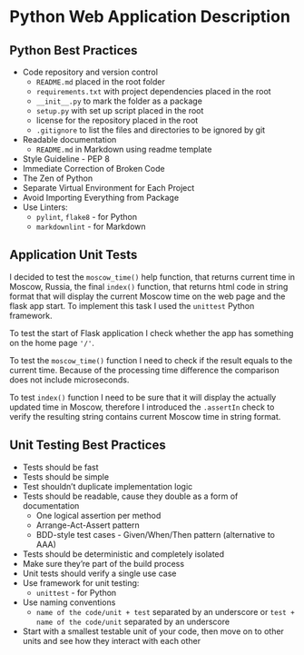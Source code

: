 # Python Web Application Description

## Python Best Practices

- Code repository and version control
  - `README.md` placed in the root folder
  - `requirements.txt` with project dependencies placed in the root
  - `__init__.py` to mark the folder as a package
  - `setup.py` with set up script placed in the root
  - license for the repository placed in the root
  - `.gitignore` to list the files and directories to be ignored by git 
- Readable documentation
  - `README.md` in Markdown using readme template
- Style Guideline - PEP 8
- Immediate Correction of Broken Code
- The Zen of Python
- Separate Virtual Environment for Each Project
- Avoid Importing Everything from Package
- Use Linters:
  - `pylint`, `flake8` - for Python
  - `markdownlint` - for Markdown

## Application Unit Tests

I decided to test the `moscow_time()` help function, that returns current time in Moscow, Russia,  the final `index()` function, that returns html code in string format that will display the current Moscow time on the web page and the flask app start. To implement this task I used the `unittest` Python framework.

To test the start of Flask application I check whether the app has something on the home page `'/'`.

To test the `moscow_time()` function I need to check if the result equals to the current time. Because of the processing time difference the comparison does not include microseconds.

To test `index()` function I need to be sure that it will display the actually updated time in Moscow, therefore I introduced the `.assertIn` check to verify the resulting string contains current Moscow time in string format.

## Unit Testing Best Practices

- Tests should be fast
- Tests should be simple
- Test shouldn’t duplicate implementation logic
- Tests should be readable, cause they double as a form of documentation
  - One logical assertion per method
  - Arrange-Act-Assert pattern
  - BDD-style test cases - Given/When/Then pattern (alternative to AAA)
- Tests should be deterministic and completely isolated
- Make sure they’re part of the build process
- Unit tests should verify a single use case
- Use framework for unit testing:
  - `unittest` - for Python
- Use naming conventions
  - `name of the code/unit + test` separated by an underscore or `test + name of the code/unit` separated by an underscore
- Start with a smallest testable unit of your code, then move on to other units and see how they interact with each other
